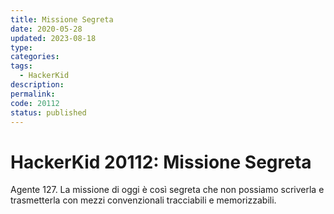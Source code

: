 ```yaml
---
title: Missione Segreta
date: 2020-05-28
updated: 2023-08-18
type: 
categories: 
tags:
  - HackerKid
description: 
permalink: 
code: 20112
status: published
---
```

# HackerKid 20112: Missione Segreta

Agente 127. La missione di oggi è così segreta che non possiamo scriverla e trasmetterla con mezzi convenzionali tracciabili e memorizzabili.

